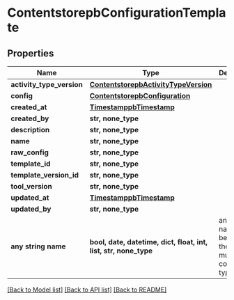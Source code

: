 # ContentstorepbConfigurationTemplate


## Properties
Name | Type | Description | Notes
------------ | ------------- | ------------- | -------------
**activity_type_version** | [**ContentstorepbActivityTypeVersion**](ContentstorepbActivityTypeVersion.md) |  | [optional] 
**config** | [**ContentstorepbConfiguration**](ContentstorepbConfiguration.md) |  | [optional] 
**created_at** | [**TimestamppbTimestamp**](TimestamppbTimestamp.md) |  | [optional] 
**created_by** | **str, none_type** |  | [optional] 
**description** | **str, none_type** |  | [optional] 
**name** | **str, none_type** |  | [optional] 
**raw_config** | **str, none_type** |  | [optional] 
**template_id** | **str, none_type** |  | [optional] 
**template_version_id** | **str, none_type** |  | [optional] 
**tool_version** | **str, none_type** |  | [optional] 
**updated_at** | [**TimestamppbTimestamp**](TimestamppbTimestamp.md) |  | [optional] 
**updated_by** | **str, none_type** |  | [optional] 
**any string name** | **bool, date, datetime, dict, float, int, list, str, none_type** | any string name can be used but the value must be the correct type | [optional]

[[Back to Model list]](../README.md#documentation-for-models) [[Back to API list]](../README.md#documentation-for-api-endpoints) [[Back to README]](../README.md)


